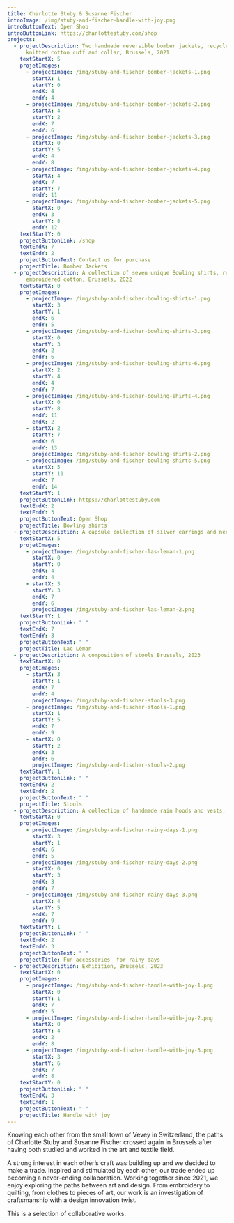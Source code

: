 ```yaml
---
title: Charlotte Stuby & Susanne Fischer
introImage: /img/stuby-and-fischer-handle-with-joy.png
introButtonText: Open Shop
introButtonLink: https://charlottestuby.com/shop
projects:
  - projectDescription: Two handmade reversible bomber jackets, recycled nylon, hand
      knitted cotton cuff and collar, Brussels, 2021
    textStartX: 5
    projetImages:
      - projectImage: /img/stuby-and-fischer-bomber-jackets-1.png
        startX: 1
        startY: 0
        endX: 4
        endY: 4
      - projectImage: /img/stuby-and-fischer-bomber-jackets-2.png
        startX: 4
        startY: 2
        endX: 7
        endY: 6
      - projectImage: /img/stuby-and-fischer-bomber-jackets-3.png
        startX: 0
        startY: 5
        endX: 4
        endY: 8
      - projectImage: /img/stuby-and-fischer-bomber-jackets-4.png
        startX: 4
        endX: 7
        startY: 7
        endY: 11
      - projectImage: /img/stuby-and-fischer-bomber-jackets-5.png
        startX: 0
        endX: 3
        startY: 8
        endY: 12
    textStartY: 0
    projectButtonLink: /shop
    textEndX: 7
    textEndY: 2
    projectButtonText: Contact us for purchase
    projectTitle: Bomber Jackets
  - projectDescription: A collection of seven unique Bowling shirts, recycled and
      embroidered cotton, Brussels, 2022
    textStartX: 0
    projetImages:
      - projectImage: /img/stuby-and-fischer-bowling-shirts-1.png
        startX: 3
        startY: 1
        endX: 6
        endY: 5
      - projectImage: /img/stuby-and-fischer-bowling-shirts-3.png
        startX: 0
        startY: 3
        endX: 2
        endY: 6
      - projectImage: /img/stuby-and-fischer-bowling-shirts-6.png
        startX: 2
        startY: 4
        endX: 4
        endY: 7
      - projectImage: /img/stuby-and-fischer-bowling-shirts-4.png
        startX: 0
        startY: 8
        endY: 11
        endX: 2
      - startX: 2
        startY: 7
        endX: 6
        endY: 13
        projectImage: /img/stuby-and-fischer-bowling-shirts-2.png
      - projectImage: /img/stuby-and-fischer-bowling-shirts-5.png
        startX: 5
        startY: 11
        endX: 7
        endY: 14
    textStartY: 1
    projectButtonLink: https://charlottestuby.com
    textEndX: 2
    textEndY: 3
    projectButtonText: Open Shop
    projectTitle: Bowling shirts
  - projectDescription: A capsule collection of silver earrings and necklace, Brussels, 2023
    textStartX: 5
    projetImages:
      - projectImage: /img/stuby-and-fischer-las-leman-1.png
        startX: 0
        startY: 0
        endX: 4
        endY: 4
      - startX: 3
        startY: 3
        endX: 7
        endY: 6
        projectImage: /img/stuby-and-fischer-las-leman-2.png
    textStartY: 1
    projectButtonLink: " "
    textEndX: 7
    textEndY: 3
    projectButtonText: " "
    projectTitle: Lac Léman
  - projectDescription: A composition of stools Brussels, 2023
    textStartX: 0
    projetImages:
      - startX: 3
        startY: 1
        endX: 7
        endY: 4
        projectImage: /img/stuby-and-fischer-stools-3.png
      - projectImage: /img/stuby-and-fischer-stools-1.png
        startX: 1
        startY: 5
        endX: 7
        endY: 9
      - startX: 0
        startY: 2
        endX: 3
        endY: 6
        projectImage: /img/stuby-and-fischer-stools-2.png
    textStartY: 1
    projectButtonLink: " "
    textEndX: 2
    textEndY: 2
    projectButtonText: " "
    projectTitle: Stools
  - projectDescription: A collection of handmade rain hoods and vests, Brussels, 2023
    textStartX: 0
    projetImages:
      - projectImage: /img/stuby-and-fischer-rainy-days-1.png
        startX: 3
        startY: 1
        endX: 6
        endY: 5
      - projectImage: /img/stuby-and-fischer-rainy-days-2.png
        startX: 0
        startY: 3
        endX: 3
        endY: 7
      - projectImage: /img/stuby-and-fischer-rainy-days-3.png
        startX: 4
        startY: 5
        endX: 7
        endY: 9
    textStartY: 1
    projectButtonLink: " "
    textEndX: 2
    textEndY: 3
    projectButtonText: " "
    projectTitle: Fun accessories  for rainy days
  - projectDescription: Exhibition, Brussels, 2023
    textStartX: 0
    projetImages:
      - projectImage: /img/stuby-and-fischer-handle-with-joy-1.png
        startX: 0
        startY: 1
        endX: 7
        endY: 5
      - projectImage: /img/stuby-and-fischer-handle-with-joy-2.png
        startX: 0
        startY: 4
        endX: 2
        endY: 8
      - projectImage: /img/stuby-and-fischer-handle-with-joy-3.png
        startX: 3
        startY: 6
        endX: 7
        endY: 8
    textStartY: 0
    projectButtonLink: " "
    textEndX: 3
    textEndY: 1
    projectButtonText: " "
    projectTitle: Handle with joy
---
```

Knowing each other from the small town of Vevey in Switzerland, the paths of Charlotte Stuby and Susanne Fischer crossed again in Brussels after having both studied and worked in the art and textile field. 

A strong interest in each other’s craft was building up and we decided to make a trade. Inspired and stimulated by each other, our trade ended up becoming a never-ending collaboration. Working together since 2021, we enjoy exploring the paths between art and design. From embroidery to quilting, from clothes to pieces of art, our work is an investigation of craftsmanship with a design innovation twist.

This is a selection of collaborative works.